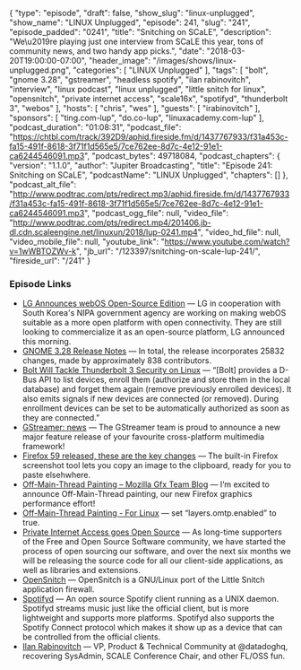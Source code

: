 {
  "type": "episode",
  "draft": false,
  "show_slug": "linux-unplugged",
  "show_name": "LINUX Unplugged",
  "episode": 241,
  "slug": "241",
  "episode_padded": "0241",
  "title": "Snitching on SCaLE",
  "description": "We\u2019re playing just one interview from SCaLE this year, tons of community news, and two handy app picks.",
  "date": "2018-03-20T19:00:00-07:00",
  "header_image": "/images/shows/linux-unplugged.png",
  "categories": [
    "LINUX Unplugged"
  ],
  "tags": [
    "bolt",
    "gnome 3.28",
    "gstreamer",
    "headless spotify",
    "ilan rabinovitch",
    "interview",
    "linux podcast",
    "linux unplugged",
    "little snitch for linux",
    "opensnitch",
    "private internet access",
    "scale16x",
    "spotifyd",
    "thunderbolt 3",
    "webos"
  ],
  "hosts": [
    "chris",
    "wes"
  ],
  "guests": [
    "irabinovitch"
  ],
  "sponsors": [
    "ting.com-lup",
    "do.co-lup",
    "linuxacademy.com-lup"
  ],
  "podcast_duration": "01:08:31",
  "podcast_file": "https://chtbl.com/track/392D9/aphid.fireside.fm/d/1437767933/f31a453c-fa15-491f-8618-3f71f1d565e5/7ce762ee-8d7c-4e12-91e1-ca6244546091.mp3",
  "podcast_bytes": 49718084,
  "podcast_chapters": {
    "version": "1.1.0",
    "author": "Jupiter Broadcasting",
    "title": "Episode 241: Snitching on SCaLE",
    "podcastName": "LINUX Unplugged",
    "chapters": []
  },
  "podcast_alt_file": "http://www.podtrac.com/pts/redirect.mp3/aphid.fireside.fm/d/1437767933/f31a453c-fa15-491f-8618-3f71f1d565e5/7ce762ee-8d7c-4e12-91e1-ca6244546091.mp3",
  "podcast_ogg_file": null,
  "video_file": "http://www.podtrac.com/pts/redirect.mp4/201406.jb-dl.cdn.scaleengine.net/linuxun/2018/lup-0241.mp4",
  "video_hd_file": null,
  "video_mobile_file": null,
  "youtube_link": "https://www.youtube.com/watch?v=1wWBTOZWv-k",
  "jb_url": "/123397/snitching-on-scale-lup-241/",
  "fireside_url": "/241"
}


### Episode Links

  * [LG Announces webOS Open-Source Edition](https://www.phoronix.com/scan.php?page=news_item&px=LG-webOS-Open-Source-Edition "LG Announces webOS Open-Source Edition") — LG in cooperation with South Korea's NIPA government agency are working on making webOS suitable as a more open platform with open connectivity. They are still looking to commercialize it as an open-source platform, LG announced this morning.
  * [GNOME 3.28 Release Notes](https://help.gnome.org/misc/release-notes/3.28/ "GNOME 3.28 Release Notes") — In total, the release incorporates 25832 changes, made by approximately 838 contributors.
  * [Bolt Will Tackle Thunderbolt 3 Security on Linux](https://www.omgubuntu.co.uk/2017/12/project-bolt-improves-thunderbolt-security-linux "Bolt Will Tackle Thunderbolt 3 Security on Linux") — “[Bolt] provides a D-Bus API to list devices, enroll them (authorize and store them in the local database) and forget them again (remove previously enrolled devices). It also emits signals if new devices are connected (or removed). During enrollment devices can be set to be automatically authorized as soon as they are connected.”
  * [GStreamer: news](https://gstreamer.freedesktop.org/news/#2018-03-19T20%3A00%3A00Z "GStreamer: news") — The GStreamer team is proud to announce a new major feature release of your favourite cross-platform multimedia framework! 
  * [Firefox 59 released, these are the key changes](https://www.omgubuntu.co.uk/2018/03/firefox-59-changes-download "Firefox 59 released, these are the key changes") — The built-in Firefox screenshot tool lets you copy an image to the clipboard, ready for you to paste elsehwhere.
  * [Off-Main-Thread Painting – Mozilla Gfx Team Blog](https://mozillagfx.wordpress.com/2017/12/05/off-main-thread-painting/ "Off-Main-Thread Painting – Mozilla Gfx Team Blog") — I’m excited to announce Off-Main-Thread painting, our new Firefox graphics performance effort!
  * [Off-Main-Thread Painting - For Linux](https://twitter.com/AdamBrodziak/status/975667123975573504?ref_src=twsrc%5Etfw "Off-Main-Thread Painting - For Linux") — set “layers.omtp.enabled” to true.
  * [Private Internet Access goes Open Source](https://www.privateinternetaccess.com/blog/2018/03/private-internet-access-goes-open-source/ "Private Internet Access goes Open Source") — As long-time supporters of the Free and Open Source Software community, we have started the process of open sourcing our software, and over the next six months we will be releasing the source code for all our client-side applications, as well as libraries and extensions.
  * [OpenSnitch](https://www.opensnitch.io/ "OpenSnitch") — OpenSnitch is a GNU/Linux port of the Little Snitch application firewall.
  * [Spotifyd](https://github.com/Spotifyd/spotifyd "Spotifyd") — An open source Spotify client running as a UNIX daemon. Spotifyd streams music just like the official client, but is more lightweight and supports more platforms. Spotifyd also supports the Spotify Connect protocol which makes it show up as a device that can be controlled from the official clients.
  * [Ilan Rabinovitch](https://twitter.com/irabinovitch?lang=en "Ilan Rabinovitch") — VP, Product & Technical Community at @datadoghq, recovering SysAdmin, SCALE Conference Chair, and other FL/OSS fun.


